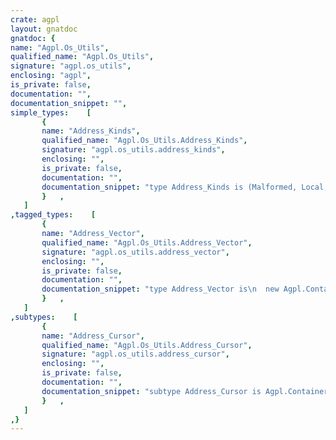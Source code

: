 ```yaml
---
crate: agpl
layout: gnatdoc
gnatdoc: {
name: "Agpl.Os_Utils",
qualified_name: "Agpl.Os_Utils",
signature: "agpl.os_utils",
enclosing: "agpl",
is_private: false,
documentation: "",
documentation_snippet: "",
simple_types:    [
       {
       name: "Address_Kinds",
       qualified_name: "Agpl.Os_Utils.Address_Kinds",
       signature: "agpl.os_utils.address_kinds",
       enclosing: "",
       is_private: false,
       documentation: "",
       documentation_snippet: "type Address_Kinds is (Malformed, Local, Internal, Public);",
       }   ,
   ]
,tagged_types:    [
       {
       name: "Address_Vector",
       qualified_name: "Agpl.Os_Utils.Address_Vector",
       signature: "agpl.os_utils.address_vector",
       enclosing: "",
       is_private: false,
       documentation: "",
       documentation_snippet: "type Address_Vector is\n  new Agpl.Containers.String_Vectors.Vector with null record;",
       }   ,
   ]
,subtypes:    [
       {
       name: "Address_Cursor",
       qualified_name: "Agpl.Os_Utils.Address_Cursor",
       signature: "agpl.os_utils.address_cursor",
       enclosing: "",
       is_private: false,
       documentation: "",
       documentation_snippet: "subtype Address_Cursor is Agpl.Containers.String_Vectors.Cursor;",
       }   ,
   ]
,}
---
```

